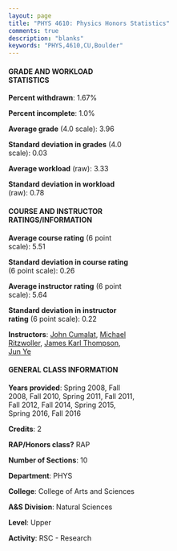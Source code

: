 ```yaml
---
layout: page
title: "PHYS 4610: Physics Honors Statistics"
comments: true
description: "blanks"
keywords: "PHYS,4610,CU,Boulder"
---
```

<head>
<script src="https://ajax.googleapis.com/ajax/libs/jquery/2.1.3/jquery.min.js"></script>
<script src="https://dl.dropboxusercontent.com/s/pc42nxpaw1ea4o9/highcharts.js?dl=0"></script>
<!-- <script src="../assets/js/highcharts.js"></script> -->
<style type="text/css">@font-face {
	font-family: "Bebas Neue";
	src: url(https://www.filehosting.org/file/details/544349/BebasNeue Regular.otf) format("opentype");
	}
	h1.Bebas { 
		font-family: "Bebas Neue", Verdana, Tahoma;
	}
</style>
</head>
<body>
	<div id="container" style="float: right; width: 45%; height: 88%; margin-left: 2.5%; margin-right: 2.5%;"></div>
	<script language="JavaScript">
		$(document).ready(function() {
		var chart = {type: 'column'};
		var title = {text: 'Grade Distribution'};
		var xAxis = {categories: ['A','B','C','D','F'],crosshair: true};
		var yAxis = {min: 0,title: {text: 'Percentage'}};
		var tooltip = {headerFormat: '<center><b><span style="font-size:20px">{point.key}</span></b></center>',
		               pointFormat: '<td style="padding:0"><b>{point.y:.1f}%</b></td>',
		               footerFormat: '</table>',shared: true,useHTML: true};
		var plotOptions = {column: {pointPadding: 0.0,borderWidth: 0}};  
		var credits = {enabled: false};var series= [{name: 'Percent',data: [97.4,2.6,0.0,0.0,0.0,]}];
		var json = {};
		json.chart = chart;
		json.title = title;
		json.tooltip = tooltip;
		json.xAxis = xAxis;
		json.yAxis = yAxis;  
		json.series = series;
		json.plotOptions = plotOptions;  
		json.credits = credits;
		$('#container').highcharts(json);
	});
	</script>
</body>
			   
#### GRADE AND WORKLOAD STATISTICS

**Percent withdrawn**: 1.67%

**Percent incomplete**: 1.0%

**Average grade** (4.0 scale): 3.96

**Standard deviation in grades** (4.0 scale): 0.03

**Average workload** (raw): 3.33

**Standard deviation in workload** (raw): 0.78

#### COURSE AND INSTRUCTOR RATINGS/INFORMATION

**Average course rating** (6 point scale): 5.51

**Standard deviation in course rating** (6 point scale): 0.26

**Average instructor rating** (6 point scale): 5.64

**Standard deviation in instructor rating** (6 point scale): 0.22

**Instructors**: <a href='../../instructors/John_Cumalat'>John Cumalat</a>, <a href='../../instructors/Michael_Ritzwoller'>Michael Ritzwoller</a>, <a href='../../instructors/James_Karl_Thompson'>James Karl Thompson</a>, <a href='../../instructors/Jun_Ye'>Jun Ye</a>

#### GENERAL CLASS INFORMATION

**Years provided**: Spring 2008, Fall 2008, Fall 2010, Spring 2011, Fall 2011, Fall 2012, Fall 2014, Spring 2015, Spring 2016, Fall 2016

**Credits**: 2

**RAP/Honors class?** RAP

**Number of Sections**: 10

**Department**: PHYS

**College**: College of Arts and Sciences

**A&S Division**: Natural Sciences

**Level**: Upper

**Activity**: RSC - Research
